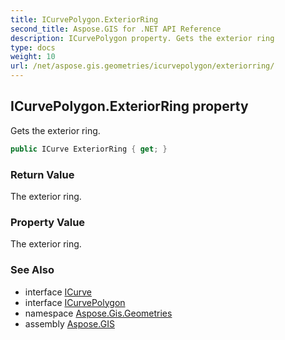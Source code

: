 ```yaml
---
title: ICurvePolygon.ExteriorRing
second_title: Aspose.GIS for .NET API Reference
description: ICurvePolygon property. Gets the exterior ring
type: docs
weight: 10
url: /net/aspose.gis.geometries/icurvepolygon/exteriorring/
---
```

## ICurvePolygon.ExteriorRing property

Gets the exterior ring.

```csharp
public ICurve ExteriorRing { get; }
```

### Return Value

The exterior ring.

### Property Value

The exterior ring.

### See Also

* interface [ICurve](../../icurve/)
* interface [ICurvePolygon](../)
* namespace [Aspose.Gis.Geometries](../../icurvepolygon/)
* assembly [Aspose.GIS](../../../)



